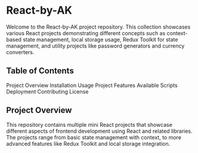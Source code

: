 # React-by-AK
  Welcome to the React-by-AK project repository. This collection showcases various React projects demonstrating different concepts such as context-based state management, local storage usage, Redux Toolkit for state management, and utility projects like password generators and currency converters.

## Table of Contents
  Project Overview
  Installation
  Usage
  Project Features
  Available Scripts
  Deployment
  Contributing
  License
  
## Project Overview
  This repository contains multiple mini React projects that showcase different aspects of frontend development using React and related libraries. The projects range from basic state management with context, to more advanced features like Redux Toolkit and local storage integration.
